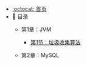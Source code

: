 - [:octocat: 首页](/README)
- :memo: 目录
   - 第1章：JVM
   
       - [第1节：垃圾收集算法](/md/jvm/垃圾收集算法.md)
   
   - 第2章：MySQL
